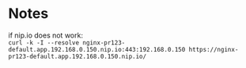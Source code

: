 # Notes

if nip.io does not work:  
`curl -k -I --resolve nginx-pr123-default.app.192.168.0.150.nip.io:443:192.168.0.150 https://nginx-pr123-default.app.192.168.0.150.nip.io/`
